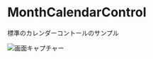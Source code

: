 # MonthCalendarControl
標準のカレンダーコントールのサンプル

![画面キャプチャー](https://github.com/kenjinote/MonthCalendarControl/wiki/preview.png "画面キャプチャー")
